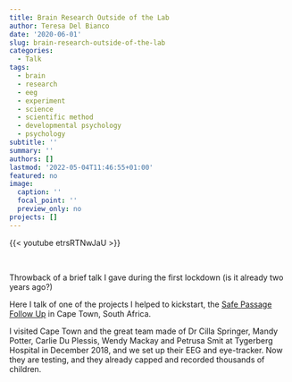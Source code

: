 ```yaml
---
title: Brain Research Outside of the Lab
author: Teresa Del Bianco
date: '2020-06-01'
slug: brain-research-outside-of-the-lab
categories:
  - Talk
tags:
  - brain
  - research
  - eeg
  - experiment
  - science
  - scientific method
  - developmental psychology
  - psychology
subtitle: ''
summary: ''
authors: []
lastmod: '2022-05-04T11:46:55+01:00'
featured: no
image:
  caption: ''
  focal_point: ''
  preview_only: no
projects: []
---
```


{{< youtube etrsRTNwJaU >}}

<br>

Throwback of a brief talk I gave during the first lockdown (is it already two years ago?)

Here I talk of one of the projects I helped to kickstart, the [Safe Passage Follow Up](https://www.aims-2-trials.eu/our-research/biomarkers/influence-early-environment/) in Cape Town, South Africa.

I visited Cape Town and the great team made of Dr Cilla Springer, Mandy Potter, Carlie Du Plessis, Wendy Mackay and Petrusa Smit at Tygerberg Hospital in December 2018, and we set up their EEG and eye-tracker. Now they are testing, and they already capped and recorded thousands of children.
